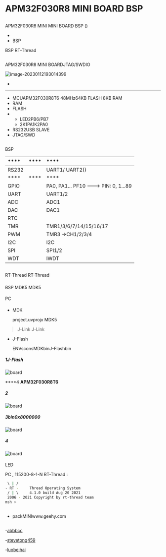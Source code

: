 # APM32F030R8 MINI BOARD BSP 

## 

 APM32F030R8 MINI MINI BOARD BSP () 



- 
- BSP 

 BSP RT-Thread 

## 

APM32F030R8 MINI BOARDJTAG/SWDIO

![image-20230112193014399](figures/APM32F030R8-MINI.png)

- [ ](https://www.geehy.com/support/apm32?id=192)


 **** 

- MCUAPM32F030R8T6 48MHz64KB FLASH 8KB RAM
-  RAM
-  FLASH
- 
  - LED2PB6/PB7
  - 2K1PA1K2PA0
- RS232USB SLAVE
-  JTAG/SWD

## 

 BSP 

| **** | **** | ****                             |
| :----------- | :----------: | :------------------------------------ |
| RS232  |          |  UART1/ UART2()       |
| **** | **** | ****                             |
| GPIO         |          | PA0, PA1... PF10 ---> PIN: 0, 1...89 |
| UART         |          | UART1/2                               |
| ADC          |          | ADC1                              |
| DAC          |          | DAC1                                  |
| RTC          |          |             |
| TMR          |          | TMR1/3/6/7/14/15/16/17     |
| PWM          |          | TMR3 ->CH1/2/3/4                      |
| I2C          |          | I2C                               |
| SPI          |          | SPI1/2                              |
| WDT          |          | IWDT                                  |

## 

 RT-Thread  RT-Thread  


### 

 BSP MDK5  MDK5 

#### 

 PC

#### 
- MDK

    project.uvprojx  MDK5 

>  J-Link  J-Link 

- J-Flash

  ENVsconsMDKbinJ-Flashbin

##### 1J-Flash

![board](figures/JFlash_Leader_01.png)

****4 **APM32F030R8T6** 

##### 2

![board](figures/JFlash_Leader_02.png)
##### 3bin0x8000000
![board](figures/JFlash_Leader_03.png)
##### 4
![board](figures/JFlash_Leader_04.png)

#### 

LED 

 PC , 115200-8-1-N RT-Thread :

```bash
 \ | /
- RT -     Thread Operating System
 / | \     4.1.0 build Aug 20 2021
 2006 - 2021 Copyright by rt-thread team
msh >
```
## 

- packMINIwww.geehy.com

## 

-[abbbcc ](https://gitee.com/abbbcc)

-[stevetong459 ](https://github.com/stevetong459)

-[luobeihai](https://github.com/luobeihai)